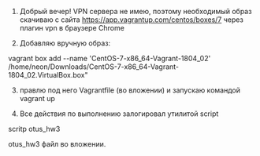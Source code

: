 1. Добрый вечер! VPN сервера не имею, поэтому необходимый образ скачиваю с сайта https://app.vagrantup.com/centos/boxes/7 через плагин vpn в браузере Chrome

2. Добавляю вручную образ:

vagrant box add --name 'CentOS-7-x86_64-Vagrant-1804_02' /home/neon/Downloads/CentOS-7-x86_64-Vagrant-1804_02.VirtualBox.box"

3. правлю под него Vagrantfile (во вложении) и запускаю командой vagrant up

4. Все действия по выполнению залогировал утилитой script

scritp otus_hw3

otus_hw3 файл во вложении.
